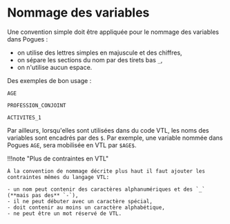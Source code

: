 # Nommage des variables

Une convention simple doit être appliquée pour le nommage des variables dans Pogues :

- on utilise des lettres simples en majuscule et des chiffres,
- on sépare les sections du nom par des tirets bas `_`,
- on n'utilise aucun espace.

Des exemples de bon usage :

```vtl
AGE

PROFESSION_CONJOINT

ACTIVITES_1
```

Par ailleurs, lorsqu'elles sont utilisées dans du code VTL, les noms des variables sont encadrés par des `$`. Par exemple, une variable nommée dans Pogues `AGE`, sera mobilisée en VTL par `$AGE$`.

!!!note "Plus de contraintes en VTL"

    À la convention de nommage décrite plus haut il faut ajouter les contraintes mêmes du langage VTL:
    
    - un nom peut contenir des caractères alphanumériques et des `_` (**mais pas des** `-`),
    - il ne peut débuter avec un caractère spécial,
    - doit contenir au moins un caractère alphabétique,
    - ne peut être un mot réservé de VTL.
